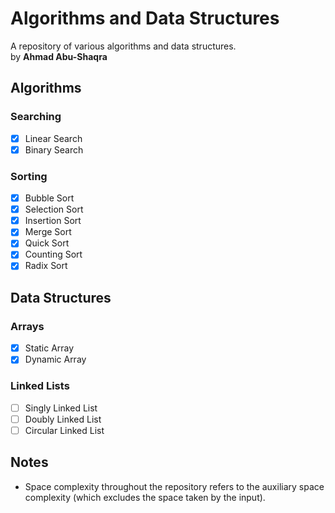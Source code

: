 # Algorithms and Data Structures
A repository of various algorithms and data structures.\
by **Ahmad Abu-Shaqra**

## Algorithms
### Searching
- [x] Linear Search
- [x] Binary Search
### Sorting
- [x] Bubble Sort
- [x] Selection Sort
- [x] Insertion Sort
- [x] Merge Sort
- [x] Quick Sort
- [x] Counting Sort
- [x] Radix Sort

## Data Structures
### Arrays
- [x] Static Array
- [x] Dynamic Array
### Linked Lists
- [ ] Singly Linked List
- [ ] Doubly Linked List
- [ ] Circular Linked List

## Notes
- Space complexity throughout the repository refers to the auxiliary space complexity (which excludes the space taken by the input).
